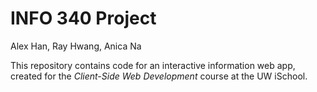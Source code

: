 # INFO 340 Project
Alex Han, Ray Hwang, Anica Na

This repository contains code for an interactive information web app, created for the _Client-Side Web Development_ course at the UW iSchool.
